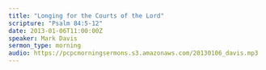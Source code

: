 ```yaml
---
title: "Longing for the Courts of the Lord"
scripture: "Psalm 84:5-12"
date: 2013-01-06T11:00:00Z
speaker: Mark Davis
sermon_type: morning
audio: https://pcpcmorningsermons.s3.amazonaws.com/20130106_davis.mp3 
---
```



